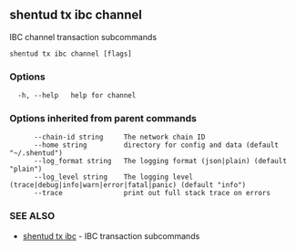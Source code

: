 ## shentud tx ibc channel

IBC channel transaction subcommands

```
shentud tx ibc channel [flags]
```

### Options

```
  -h, --help   help for channel
```

### Options inherited from parent commands

```
      --chain-id string     The network chain ID
      --home string         directory for config and data (default "~/.shentud")
      --log_format string   The logging format (json|plain) (default "plain")
      --log_level string    The logging level (trace|debug|info|warn|error|fatal|panic) (default "info")
      --trace               print out full stack trace on errors
```

### SEE ALSO

* [shentud tx ibc](shentud_tx_ibc.md)	 - IBC transaction subcommands


